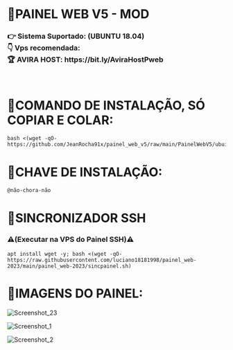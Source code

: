 # 🚀PAINEL WEB V5 - MOD

<h3><b>👉 Sistema Suportado: (UBUNTU 18.04)</br>
👇 Vps recomendada: </br>
🏆 AVIRA HOST: https://bit.ly/AviraHostPweb</b></h3>
</br>

# 🚀COMANDO DE INSTALAÇÃO, SÓ COPIAR E COLAR:
```
bash <(wget -qO- https://github.com/JeanRocha91x/painel_web_v5/raw/main/PainelWebV5/ubuinst.sh)
```

# 🔑CHAVE DE INSTALAÇÃO:
```
@não-chora-não
```

# 🔄SINCRONIZADOR SSH</br> 
<h3><b>⚠(Executar na VPS do Painel SSH)⚠</b></h3>

```
apt install wget -y; bash <(wget -qO- https://raw.githubusercontent.com/luciano18181998/painel_web-2023/main/painel_web-2023/sincpainel.sh)
```

# 🚀IMAGENS DO PAINEL:

![Screenshot_23](https://i.imgur.com/T3XWLCl.png)

![Screenshot_1](https://i.imgur.com/ArPcNBC.png)

![Screenshot_2](https://i.imgur.com/iD7JHFi.png)


